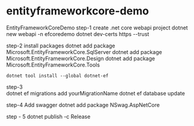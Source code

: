 # entityframeworkcore-demo
EntityFrameworkCoreDemo
step-1 create .net core webapi project 
	dotnet new webapi -n efcoredemo
	dotnet dev-certs https --trust
	
step-2 install packages
	dotnet add package Microsoft.EntityFrameworkCore.SqlServer
	dotnet add package Microsoft.EntityFrameworkCore.Design
	dotnet add package Microsoft.EntityFrameworkCore.Tools 
	
	dotnet tool install --global dotnet-ef
	
step-3 	
	dotnet ef migrations add yourMigrationName
	dotnet ef database update
	
step-4 Add swagger
		dotnet add package NSwag.AspNetCore
		
step - 5 
		dotnet publish -c Release
